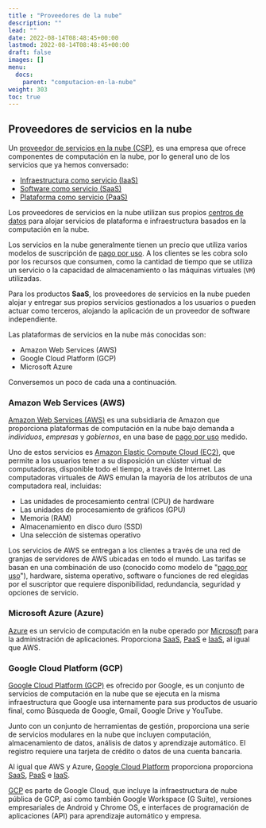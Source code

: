 ```yaml
---
title : "Proveedores de la nube"
description: ""
lead: ""
date: 2022-08-14T08:48:45+00:00
lastmod: 2022-08-14T08:48:45+00:00
draft: false
images: []
menu:
  docs:
    parent: "computacion-en-la-nube"
weight: 303
toc: true
---
```


## Proveedores de servicios en la nube

Un [proveedor de servicios en la nube (CSP)][Cloud Service Providers], es una empresa que ofrece componentes de computación en la nube, por lo general uno de los servicios que ya hemos conversado:

- [Infraestructura como servicio (IaaS)][IaaS]
- [Software como servicio (SaaS)][SaaS]
- [Plataforma como servicio (PaaS)][PaaS]

Los proveedores de servicios en la nube utilizan sus propios [centros de datos][Data Center] para alojar servicios de plataforma e infraestructura basados en la computación en la nube.

Los servicios en la nube generalmente tienen un precio que utiliza varios modelos de suscripción de [pago por uso][PAYG]. A los clientes se les cobra solo por los recursos que consumen, como la cantidad de tiempo que se utiliza un servicio o la capacidad de almacenamiento o las máquinas virtuales (`VM`) utilizadas.

Para los productos **SaaS**, los proveedores de servicios en la nube pueden alojar y entregar sus propios servicios gestionados a los usuarios o pueden actuar como terceros, alojando la aplicación de un proveedor de software independiente.

Las plataformas de servicios en la nube más conocidas son:

- Amazon Web Services (AWS)
- Google Cloud Platform (GCP)
- Microsoft Azure

Conversemos un poco de cada una a continuación.

### Amazon Web Services (AWS)

[Amazon Web Services (AWS)][AWS] es una subsidiaria de Amazon que proporciona plataformas de computación en la nube bajo demanda a *individuos*, *empresas* y *gobiernos*, en una base de [pago por uso][PAYG] medido.

Uno de estos servicios es [Amazon Elastic Compute Cloud (EC2)][EC2], que permite a los usuarios tener a su disposición un clúster virtual de computadoras, disponible todo el tiempo, a través de Internet. Las computadoras virtuales de AWS emulan la mayoría de los atributos de una computadora real, incluidas:

- Las unidades de procesamiento central (CPU) de hardware
- Las unidades de procesamiento de gráficos (GPU)
- Memoria (RAM)
- Almacenamiento en disco duro (SSD)
- Una selección de sistemas operativo

Los servicios de AWS se entregan a los clientes a través de una red de granjas de servidores de AWS ubicadas en todo el mundo. Las tarifas se basan en una combinación de uso (conocido como modelo de "[pago por uso][PAYG]"), hardware, sistema operativo, software o funciones de red elegidas por el suscriptor que requiere disponibilidad, redundancia, seguridad y opciones de servicio.

### Microsoft Azure (Azure)

[Azure][Microsoft Azure] es un servicio de computación en la nube operado por [Microsoft] para la administración de aplicaciones. Proporciona [SaaS], [PaaS] e [IaaS], al igual que AWS.

### Google Cloud Platform (GCP)

[Google Cloud Platform (GCP)][Google Cloud Platform] es ofrecido por Google, es un conjunto de servicios de computación en la nube que se ejecuta en la misma infraestructura que Google usa internamente para sus productos de usuario final, como Búsqueda de Google, Gmail, Google Drive y YouTube.

Junto con un conjunto de herramientas de gestión, proporciona una serie de servicios modulares en la nube que incluyen computación, almacenamiento de datos, análisis de datos y aprendizaje automático. El registro requiere una tarjeta de crédito o datos de una cuenta bancaria.

Al igual que AWS y Azure, [Google Cloud Platform] proporciona proporciona [SaaS], [PaaS] e [IaaS].

[GCP][Google Cloud Platform] es parte de Google Cloud, que incluye la infraestructura de nube pública de GCP, así como también Google Workspace (G Suite), versiones empresariales de Android y Chrome OS, e interfaces de programación de aplicaciones (API) para aprendizaje automático y empresa.

<!-- Referencias -->
[Data Center]: ../../referencias/enlaces#data-center
[Cloud Service Providers]: ../../referencias/enlaces#cloud-service-providers
[PAYG]: ../../referencias/enlaces#pay-as-you-go
[AWS]: ../../referencias/enlaces#aws
[Microsoft]: ../../referencias/enlaces#microsoft
[Microsoft Azure]: ../../referencias/enlaces#microsoft-azure
[Google Cloud Platform]: ../../referencias/enlaces#google-cloud-platform
[EC2]: ../../referncias/README.md#aws-ec2
[IaaS]: ../../referencias/enlaces#infrastructure-as-a-service-iaas
[PaaS]: ../../referencias/enlaces#platform-as-a-service-paas
[SaaS]: ../../referencias/enlaces#software-as-a-service-saas
[FaaS]: ../../referencias/enlaces#function-as-a-service-faas
